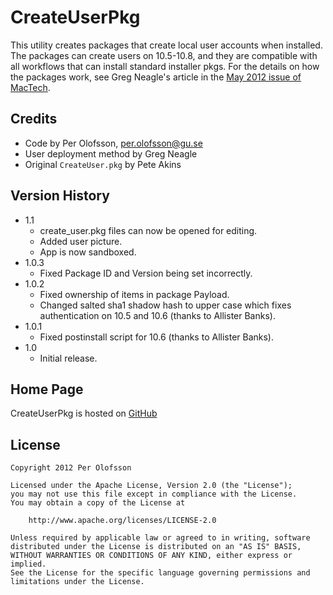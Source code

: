 CreateUserPkg
=============

This utility creates packages that create local user accounts when installed. The packages can create users on 10.5-10.8, and they are compatible with all workflows that can install standard installer pkgs. For the details on how the packages work, see Greg Neagle's article in the [May 2012 issue of MacTech](http://www.mactech.com/issue-TOCs-2012).


Credits
-------

* Code by Per Olofsson, <per.olofsson@gu.se>
* User deployment method by Greg Neagle
* Original `CreateUser.pkg` by Pete Akins


Version History
---------------

* 1.1
    * create_user.pkg files can now be opened for editing.
    * Added user picture.
    * App is now sandboxed.
* 1.0.3
    * Fixed Package ID and Version being set incorrectly.
* 1.0.2
    * Fixed ownership of items in package Payload.
    * Changed salted sha1 shadow hash to upper case which fixes authentication on 10.5 and 10.6 (thanks to Allister Banks).
* 1.0.1
    * Fixed postinstall script for 10.6 (thanks to Allister Banks).
* 1.0
    * Initial release.


Home Page
---------

CreateUserPkg is hosted on [GitHub](https://github.com/MagerValp/CreateUserPkg)

License
-------

    Copyright 2012 Per Olofsson
    
    Licensed under the Apache License, Version 2.0 (the "License");
    you may not use this file except in compliance with the License.
    You may obtain a copy of the License at
    
        http://www.apache.org/licenses/LICENSE-2.0
    
    Unless required by applicable law or agreed to in writing, software
    distributed under the License is distributed on an "AS IS" BASIS,
    WITHOUT WARRANTIES OR CONDITIONS OF ANY KIND, either express or implied.
    See the License for the specific language governing permissions and
    limitations under the License.
